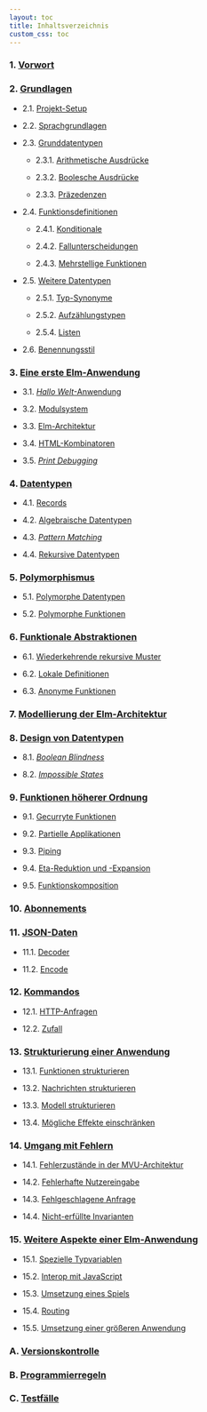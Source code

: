 ```yaml
---
layout: toc
title: Inhaltsverzeichnis
custom_css: toc
---
```


### 1. [Vorwort](preface.md)


### 2. [Grundlagen](basics.md)

- 2.1. [Projekt-Setup](basics.md#projekt-setup)

- 2.2. [Sprachgrundlagen](basics.md#sprachgrundlagen)

- 2.3. [Grunddatentypen](basics.md#grunddatentypen)

    - 2.3.1. [Arithmetische Ausdrücke](basics.md#arithmetische-ausdrücke)

    - 2.3.2. [Boolesche Ausdrücke](basics.md#boolesche-ausdrücke)

    - 2.3.3. [Präzedenzen](basics.md#präzedenzen)

- 2.4. [Funktionsdefinitionen](basics.md#funktionsdefinitionen)

    - 2.4.1. [Konditionale](basics.md#konditionale)

    - 2.4.2. [Fallunterscheidungen](basics.md#fallunterscheidungen)

    - 2.4.3. [Mehrstellige Funktionen](basics.md#mehrstellige-funktionen)

- 2.5. [Weitere Datentypen](basics.md#weitere-datentypen)

    - 2.5.1. [Typ-Synonyme](basics.md#typ-synonyme)

    - 2.5.2. [Aufzählungstypen](basics.md#aufzählungstypen)

    - 2.5.4. [Listen](basics.md#listen)

- 2.6. [Benennungsstil](basics.md#benennungsstil)

<!-- - 2.7. [Grundlegendes zur Benennung](basics.md#grundlegendes-zur-benennung) -->

### 3. [Eine erste Elm-Anwendung](first-application.md)

- 3.1. [_Hallo Welt_-Anwendung](first-application.md#hallo-welt-anwendung)

- 3.2. [Modulsystem](first-application.md#modulsystem)

- 3.3. [Elm-Architektur](first-application.md#elm-architektur)

- 3.4. [HTML-Kombinatoren](first-application.md#html-kombinatoren)

- 3.5. [_Print Debugging_](first-application.md#print-debugging)

### 4. [Datentypen](data-types.md)

- 4.1. [Records](data-types.md#records)

- 4.2. [Algebraische Datentypen](data-types.md#algebraische-datentypen)

- 4.3. [_Pattern Matching_](data-types.md#pattern-matching)

- 4.4. [Rekursive Datentypen](data-types.md#rekursive-datentypen)

### 5. [Polymorphismus](polymorphism.md)

- 5.1. [Polymorphe Datentypen](polymorphism.md#polymorphe-datentypen)

- 5.2. [Polymorphe Funktionen](polymorphism.md#polymorphe-funktionen)

### 6. [Funktionale Abstraktionen](functional-abstractions.md)

- 6.1. [Wiederkehrende rekursive Muster](functional-abstractions.md#wiederkehrende-rekursive-muster)

- 6.2. [Lokale Definitionen](functional-abstractions.md#lokale-definitionen)

- 6.3. [Anonyme Funktionen](functional-abstractions.md#anonyme-funktionen)

### 7. [Modellierung der Elm-Architektur](architecture.md)

### 8. [Design von Datentypen](design.md)

- 8.1. [_Boolean Blindness_](design.md#boolean-blindness)

- 8.2. [_Impossible States_](design.md#impossible-states)

### 9. [Funktionen höherer Ordnung](higher-order.md)

- 9.1. [Gecurryte Funktionen](higher-order.md#gecurryte-funktionen)

- 9.2. [Partielle Applikationen](higher-order.md#partielle-applikationen)

- 9.3. [Piping](higher-order.md#piping)

- 9.4. [Eta-Reduktion und -Expansion](higher-order.md#eta-reduktion-und--expansion)

- 9.5. [Funktionskomposition](higher-order.md#funktionskomposition)

### 10. [Abonnements](subscriptions.md)

### 11. [JSON-Daten](json.md)

- 11.1. [Decoder](json.md#decoder)

- 11.2. [Encode](json.md#encode)

### 12. [Kommandos](commands.md)

- 12.1. [HTTP-Anfragen](commands.md#http-anfragen)

- 12.2. [Zufall](commands.md#zufall)

### 13. [Strukturierung einer Anwendung](structure.md)

- 13.1. [Funktionen strukturieren](structure.md#funktionen-strukturieren)

- 13.2. [Nachrichten strukturieren](structure.md#nachrichten-strukturieren)

- 13.3. [Modell strukturieren](structure.md#modell-strukturieren)

- 13.4. [Mögliche Effekte einschränken](structure.md#mögliche-effekte-einschränken)

### 14. [Umgang mit Fehlern](error-handling.md)

- 14.1. [Fehlerzustände in der MVU-Architektur](error-handling.md#fehlerzustände-in-der-mvu-architektur)

- 14.2. [Fehlerhafte Nutzereingabe](error-handling.md#fehlerhafte-nutzereingabe)

- 14.3. [Fehlgeschlagene Anfrage](error-handling.md#fehlgeschlagene-anfrage)

- 14.4. [Nicht-erfüllte Invarianten](error-handling.md#nicht-erfüllte-invarianten)

<!-- ### 14. [Faltungen](folds.md)

- 14.1. [Rechtsfaltung für Listen](folds.md#rechtsfaltung-für-listen)

- 14.2. [Linksfaltungen für Listen](folds.md#linksfaltung-für-listen)

- 14.3. [Faltungen auf anderen Datentypen](folds.md#faltungen-auf-anderen-datentypen)

### 15. [Abstraktionen](abstractions.md)

- 15.1. [Funktoren](abstractions.md#funktoren)

- 15.2. [Applikative Funktoren](abstractions.md#applikative-funktoren)

- 15.3. [Monaden](abstractions.md#monaden)
-->

### 15. [Weitere Aspekte einer Elm-Anwendung](other-elm-topics.md)

- 15.1. [Spezielle Typvariablen](other-elm-topics.md#spezielle-typvariablen)

- 15.2. [Interop mit JavaScript](other-elm-topics.md#interop-mit-javascript)

- 15.3. [Umsetzung eines Spiels](other-elm-topics.md#umsetzung-eines-spiels)

- 15.4. [Routing](other-elm-topics.md#routing)

- 15.5. [Umsetzung einer größeren Anwendung](other-elm-topics.md#umsetzung-einer-größeren-anwendung)

### A. [Versionskontrolle](version-control.md)

### B. [Programmierregeln](linter-rules.md)

### C. [Testfälle](tests.md)

